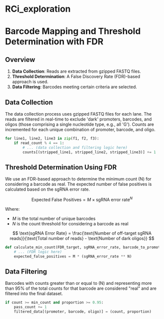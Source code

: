 # RCi_exploration
# Barcode Mapping and Threshold Determination with FDR

## Overview

1. **Data Collection**: Reads are extracted from gzipped FASTQ files.
2. **Threshold Determination**: A False Discovery Rate (FDR)-based approach is used.
3. **Data Filtering**: Barcodes meeting certain criteria are selected.

## Data Collection

The data collection process uses gzipped FASTQ files for each lane. The reads are filtered in real-time to exclude 'dark' promoters, barcodes, and oligos (those comprising a single nucleotide type, e.g., all 'G'). Counts are incremented for each unique combination of promoter, barcode, and oligo.

```python
for line1, line2, line3 in zip(f1, f2, f3):
    if read_count % 4 == 1:
        # ... (data collection and filtering logic here)
        counts[(stripped_line1, stripped_line2, stripped_line3)] += 1
```

## Threshold Determination Using FDR

We use an FDR-based approach to determine the minimum count \(N\) for considering a barcode as real. The expected number of false positives is calculated based on the sgRNA error rate.

$$
\text{Expected False Positives} = M \times \text{sgRNA error rate}^N
$$

Where:
* $M$ is the total number of unique barcodes
* $N$ is the count threshold for considering a barcode as real

$$
\text{sgRNA Error Rate} = \frac{\text{Number of off-target sgRNA reads}}{\text{Total number of reads} - \text{Number of dark oligos}}
$$


```python
def calculate_min_count(FDR_target, sgRNA_error_rate, barcode_to_promoter_oligo):
    # ... (FDR logic here)
    expected_false_positives = M * (sgRNA_error_rate ** N)
```

## Data Filtering

Barcodes with counts greater than or equal to \(N\) and representing more than 95% of the total counts for that barcode are considered "real" and are filtered into the final dataset.

```python
if count >= min_count and proportion >= 0.95:  
    pass_count += 1
    filtered_data[(promoter, barcode, oligo)] = (count, proportion)
```
